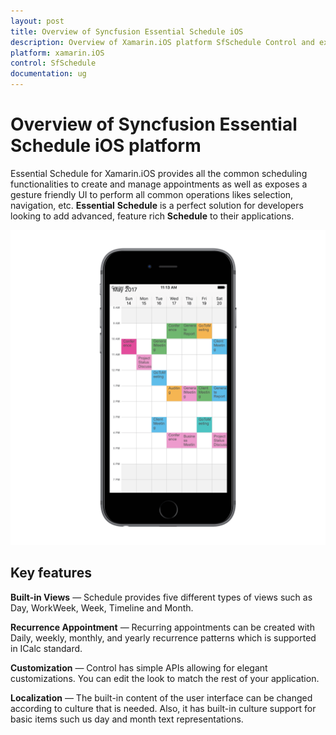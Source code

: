 ```yaml
---
layout: post
title: Overview of Syncfusion Essential Schedule iOS
description: Overview of Xamarin.iOS platform SfSchedule Control and explain about Key features of Xamarin.iOS platform SfSchedule Control.
platform: xamarin.iOS
control: SfSchedule
documentation: ug
---
```


# Overview of Syncfusion Essential Schedule iOS platform

Essential Schedule for Xamarin.iOS provides all the common scheduling functionalities to create and manage appointments as well as exposes a gesture friendly UI to perform all common operations likes selection, navigation, etc. **Essential** **Schedule** is a perfect solution for developers looking to add advanced, feature rich **Schedule** to their applications.

![Schedule in xamarin ios](GettingStarted_images/GettingStarted.png)

## Key features

**Built-in Views** — Schedule provides five different types of views such as Day, WorkWeek, Week, Timeline and Month.

**Recurrence Appointment** — Recurring appointments can be created with Daily, weekly, monthly, and yearly recurrence patterns which is supported in ICalc standard.

**Customization** — Control has simple APIs allowing for elegant customizations. You can edit the look to match the rest of your application.

**Localization** — The built-in content of the user interface can be changed according to culture that is needed. Also, it has built-in culture support for basic items such us day and month text representations.
